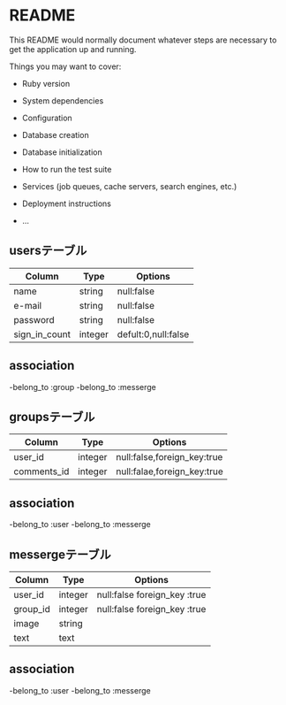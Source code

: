 # README

This README would normally document whatever steps are necessary to get the
application up and running.

Things you may want to cover:

* Ruby version

* System dependencies

* Configuration

* Database creation

* Database initialization

* How to run the test suite

* Services (job queues, cache servers, search engines, etc.)

* Deployment instructions

* ...

## usersテーブル
  |Column|Type|Options|
  |------|----|-------|
  |name|string|null:false|
  |e-mail|string|null:false|
  |password|string|null:false|
  |sign_in_count|integer|defult:0,null:false|

## association
   -belong_to :group
   -belong_to :messerge

## groupsテーブル
  |Column|Type|Options|
  |------|----|-------|
  |user_id|integer|null:false,foreign_key:true|
  |comments_id|integer|null:falae,foreign_key:true|

## association
  -belong_to :user
  -belong_to :messerge

## messergeテーブル
  |Column|Type|Options|
  |------|----|-------|
  |user_id|integer|null:false foreign_key :true|
  |group_id|integer|null:false foreign_key :true|
  |image|string|
  |text|text|

## association
   -belong_to :user
   -belong_to :messerge
